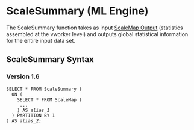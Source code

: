 <html><head></head><body><div class="nested0" aria-labelledby="ariaid-title1" topicindex="1" topicid="uly1507825400157" id="uly1507825400157"><h1 class="title topictitle1" id="ariaid-title1">ScaleSummary (ML Engine)</h1><div class="body conbody"><div class="section" id="uly1507825400157__section_N1000E_N1000C_N10001">
<p class="p">The ScaleSummary function takes as input <a href="dzs1562074323660.md">ScaleMap Output</a> (statistics assembled at the vworker level) and outputs global statistical information for the entire input data set.</p></div></div><div class="topic reference nested1" aria-labelledby="ariaid-title2" topicindex="2" topicid="ejy1507825404484" xml:lang="en-us" lang="en-us" id="ejy1507825404484">
<h2 class="title topictitle2" id="ariaid-title2">ScaleSummary Syntax</h2><div class="body refbody"><div class="section" id="ejy1507825404484__section_N1000E_N1000C_N10001">
<h3 class="title sectiontitle">Version <span>1.6</span></h3><pre class="pre codeblock" xml:space="preserve"><code>SELECT * FROM ScaleSummary (
  ON (
    SELECT * FROM ScaleMap (
     ...
    ) AS <var class="keyword varname">alias_1</var>
  ) PARTITION BY 1
) AS <var class="keyword varname">alias_2</var>;</code></pre></div></div></div></div></body></html>
